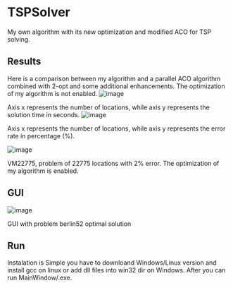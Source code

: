# TSPSolver
My own algorithm with its new optimization and modified ACO for TSP solving.

## Results
Here is a comparison between my algorithm and a parallel ACO algorithm combined with 2-opt and some additional enhancements. The optimization of my algorithm is not enabled.
![image](https://github.com/hosprojektant/TSPSolver/assets/45818202/cc490c5d-36fd-44af-a7e1-d6238239f851)

Axis x represents the number of locations, while axis y represents the solution time in seconds.
![image](https://github.com/hosprojektant/TSPSolver/assets/45818202/ef22a05f-4e45-4b3b-a3de-52e63d437000)

Axis x represents the number of locations, while axis y represents the error rate in percentage (%).

![image](https://github.com/hosprojektant/TSPSolver/assets/45818202/c1c4d56b-919a-4acc-9731-dcaf67bfb500)

VM22775, problem of 22775 locations with 2% error. The optimization of my algorithm is enabled.

## GUI
![image](https://github.com/hosprojektant/TSPSolver/assets/45818202/3d3c0647-ec2a-4d2b-a79c-ec7a2214d898)

GUI with problem berlin52 optimal solution

## Run
Instalation is Simple you have to downloand Windows/Linux version and install gcc on linux or add dll files into win32 dir on Windows. After you can run MainWindow/.exe.
